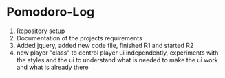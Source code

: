 # Pomodoro-Log

1. Repository setup
1. Documentation of the projects requirements
1. Added jquery, added new code file, finished R1 and started R2
1. new player "class" to control player ui independently, experiments with the styles and the ui to understand what is needed to make the ui work and what is already there